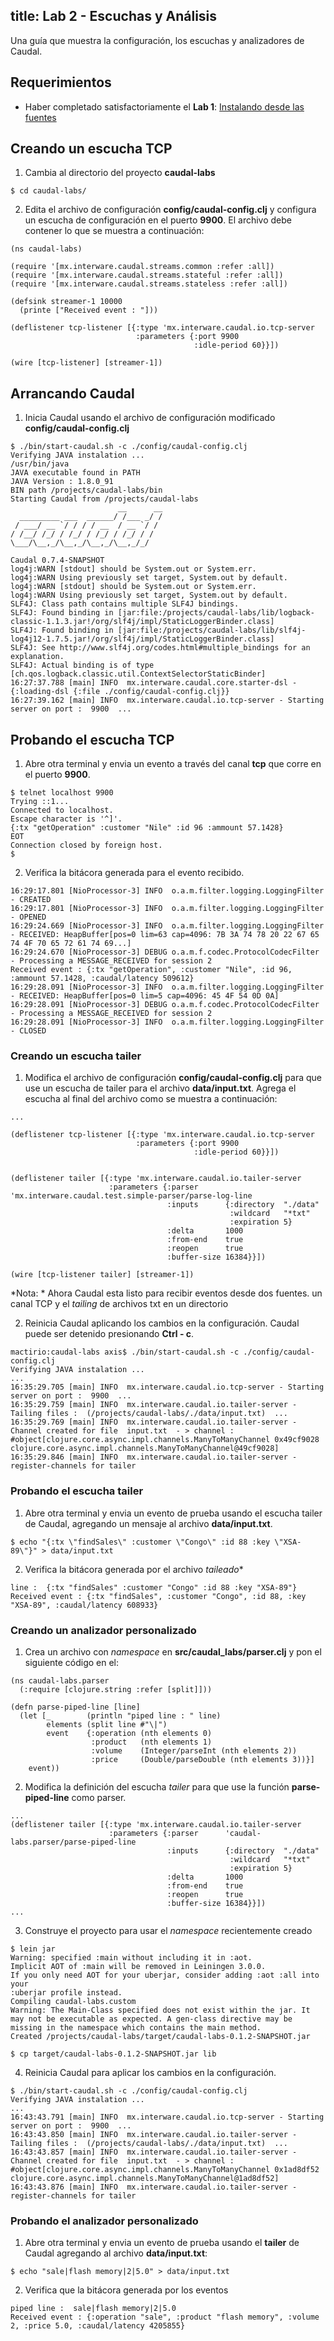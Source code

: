 title: Lab 2 - Escuchas y Análisis
---
Una guía que muestra  la configuración, los escuchas y analizadores de Caudal.

## Requerimientos
 * Haber completado satisfactoriamente el **Lab 1**: [Instalando desde las fuentes](lab1.html)

## Creando un escucha TCP

1. Cambia al directorio del proyecto **caudal-labs**
```
$ cd caudal-labs/
```

2. Edita el archivo de configuración **config/caudal-config.clj** y configura un escucha de configuración en el puerto **9900**. El archivo debe contener lo que se muestra a continuación:
```
(ns caudal-labs)

(require '[mx.interware.caudal.streams.common :refer :all])
(require '[mx.interware.caudal.streams.stateful :refer :all])
(require '[mx.interware.caudal.streams.stateless :refer :all])

(defsink streamer-1 10000
  (printe ["Received event : "]))

(deflistener tcp-listener [{:type 'mx.interware.caudal.io.tcp-server
                            :parameters {:port 9900
                                         :idle-period 60}}])

(wire [tcp-listener] [streamer-1])
```

## Arrancando Caudal
1. Inicia Caudal usando el archivo de configuración modificado **config/caudal-config.clj**
```
$ ./bin/start-caudal.sh -c ./config/caudal-config.clj
Verifying JAVA instalation ...
/usr/bin/java
JAVA executable found in PATH
JAVA Version : 1.8.0_91
BIN path /projects/caudal-labs/bin
Starting Caudal from /projects/caudal-labs
                        __      __
  _________ ___  ______/ /___ _/ /
 / ___/ __ `/ / / / __  / __ `/ /
/ /__/ /_/ / /_/ / /_/ / /_/ / /
\___/\__,_/\__,_/\__,_/\__,_/_/

Caudal 0.7.4-SNAPSHOT
log4j:WARN [stdout] should be System.out or System.err.
log4j:WARN Using previously set target, System.out by default.
log4j:WARN [stdout] should be System.out or System.err.
log4j:WARN Using previously set target, System.out by default.
SLF4J: Class path contains multiple SLF4J bindings.
SLF4J: Found binding in [jar:file:/projects/caudal-labs/lib/logback-classic-1.1.3.jar!/org/slf4j/impl/StaticLoggerBinder.class]
SLF4J: Found binding in [jar:file:/projects/caudal-labs/lib/slf4j-log4j12-1.7.5.jar!/org/slf4j/impl/StaticLoggerBinder.class]
SLF4J: See http://www.slf4j.org/codes.html#multiple_bindings for an explanation.
SLF4J: Actual binding is of type [ch.qos.logback.classic.util.ContextSelectorStaticBinder]
16:27:37.788 [main] INFO  mx.interware.caudal.core.starter-dsl - {:loading-dsl {:file ./config/caudal-config.clj}}
16:27:39.162 [main] INFO  mx.interware.caudal.io.tcp-server - Starting server on port :  9900  ...
```

## Probando el escucha TCP
1. Abre otra terminal y envia un evento a través del canal **tcp** que corre en el puerto **9900**.
```
$ telnet localhost 9900
Trying ::1...
Connected to localhost.
Escape character is '^]'.
{:tx "getOperation" :customer "Nile" :id 96 :ammount 57.1428}
EOT
Connection closed by foreign host.
$
```

2. Verifica la bitácora generada para el evento recibido.
```
16:29:17.801 [NioProcessor-3] INFO  o.a.m.filter.logging.LoggingFilter - CREATED
16:29:17.801 [NioProcessor-3] INFO  o.a.m.filter.logging.LoggingFilter - OPENED
16:29:24.669 [NioProcessor-3] INFO  o.a.m.filter.logging.LoggingFilter - RECEIVED: HeapBuffer[pos=0 lim=63 cap=4096: 7B 3A 74 78 20 22 67 65 74 4F 70 65 72 61 74 69...]
16:29:24.670 [NioProcessor-3] DEBUG o.a.m.f.codec.ProtocolCodecFilter - Processing a MESSAGE_RECEIVED for session 2
Received event : {:tx "getOperation", :customer "Nile", :id 96, :ammount 57.1428, :caudal/latency 509612}
16:29:28.091 [NioProcessor-3] INFO  o.a.m.filter.logging.LoggingFilter - RECEIVED: HeapBuffer[pos=0 lim=5 cap=4096: 45 4F 54 0D 0A]
16:29:28.091 [NioProcessor-3] DEBUG o.a.m.f.codec.ProtocolCodecFilter - Processing a MESSAGE_RECEIVED for session 2
16:29:28.091 [NioProcessor-3] INFO  o.a.m.filter.logging.LoggingFilter - CLOSED
```

### Creando un escucha tailer
1. Modifica el archivo de configuración **config/caudal-config.clj**  para que use un escucha de tailer para el archivo **data/input.txt**. Agrega el  escucha al final del archivo como se muestra a continuación:
```
...

(deflistener tcp-listener [{:type 'mx.interware.caudal.io.tcp-server
                            :parameters {:port 9900
                                         :idle-period 60}}])


(deflistener tailer [{:type 'mx.interware.caudal.io.tailer-server
                      :parameters {:parser      'mx.interware.caudal.test.simple-parser/parse-log-line
                                   :inputs      {:directory  "./data"
                                                 :wildcard   "*txt"
                                                 :expiration 5}
                                   :delta       1000
                                   :from-end    true
                                   :reopen      true
                                   :buffer-size 16384}}])

(wire [tcp-listener tailer] [streamer-1])
```
*Nota: * Ahora Caudal esta listo para recibir eventos desde dos fuentes. un canal TCP y el *tailing* de archivos txt en un directorio

2. Reinicia Caudal aplicando los cambios en la configuración. Caudal puede ser detenido presionando **Ctrl - c**.
```
mactirio:caudal-labs axis$ ./bin/start-caudal.sh -c ./config/caudal-config.clj
Verifying JAVA instalation ...
...
16:35:29.705 [main] INFO  mx.interware.caudal.io.tcp-server - Starting server on port :  9900  ...
16:35:29.759 [main] INFO  mx.interware.caudal.io.tailer-server - Tailing files :  (/projects/caudal-labs/./data/input.txt)  ...
16:35:29.769 [main] INFO  mx.interware.caudal.io.tailer-server - Channel created for file  input.txt  - > channel :  #object[clojure.core.async.impl.channels.ManyToManyChannel 0x49cf9028 clojure.core.async.impl.channels.ManyToManyChannel@49cf9028]
16:35:29.846 [main] INFO  mx.interware.caudal.io.tailer-server - register-channels for tailer
```

### Probando el escucha tailer
1. Abre otra terminal y envia un evento de prueba usando el escucha tailer de Caudal, agregando un mensaje al archivo **data/input.txt**.
```
$ echo "{:tx \"findSales\" :customer \"Congo\" :id 88 :key \"XSA-89\"}" > data/input.txt
```

2. Verifica la bitácora generada por el archivo *taileado**
```
line :  {:tx "findSales" :customer "Congo" :id 88 :key "XSA-89"}
Received event : {:tx "findSales", :customer "Congo", :id 88, :key "XSA-89", :caudal/latency 608933}
```

### Creando un analizador personalizado

1. Crea un archivo con *namespace* en **src/caudal_labs/parser.clj** y pon el siguiente código en el:
```
(ns caudal-labs.parser
  (:require [clojure.string :refer [split]]))

(defn parse-piped-line [line]
  (let [_        (println "piped line : " line)
        elements (split line #"\|")
        event    {:operation (nth elements 0)
                  :product   (nth elements 1)
                  :volume    (Integer/parseInt (nth elements 2))
                  :price     (Double/parseDouble (nth elements 3))}]
    event))
```

2. Modifica la definición del escucha *tailer* para que use la función **parse-piped-line** como parser.
```
...
(deflistener tailer [{:type 'mx.interware.caudal.io.tailer-server
                      :parameters {:parser      'caudal-labs.parser/parse-piped-line
                                   :inputs      {:directory  "./data"
                                                 :wildcard   "*txt"
                                                 :expiration 5}
                                   :delta       1000
                                   :from-end    true
                                   :reopen      true
                                   :buffer-size 16384}}])
...
```

3. Construye el proyecto para usar el *namespace* recientemente creado
```
$ lein jar
Warning: specified :main without including it in :aot.
Implicit AOT of :main will be removed in Leiningen 3.0.0.
If you only need AOT for your uberjar, consider adding :aot :all into your
:uberjar profile instead.
Compiling caudal-labs.custom
Warning: The Main-Class specified does not exist within the jar. It may not be executable as expected. A gen-class directive may be missing in the namespace which contains the main method.
Created /projects/caudal-labs/target/caudal-labs-0.1.2-SNAPSHOT.jar

$ cp target/caudal-labs-0.1.2-SNAPSHOT.jar lib
```

4. Reinicia Caudal para aplicar los cambios en la configuración.
```
$ ./bin/start-caudal.sh -c ./config/caudal-config.clj
Verifying JAVA instalation ...
...
16:43:43.791 [main] INFO  mx.interware.caudal.io.tcp-server - Starting server on port :  9900  ...
16:43:43.850 [main] INFO  mx.interware.caudal.io.tailer-server - Tailing files :  (/projects/caudal-labs/./data/input.txt)  ...
16:43:43.857 [main] INFO  mx.interware.caudal.io.tailer-server - Channel created for file  input.txt  - > channel :  #object[clojure.core.async.impl.channels.ManyToManyChannel 0x1ad8df52 clojure.core.async.impl.channels.ManyToManyChannel@1ad8df52]
16:43:43.876 [main] INFO  mx.interware.caudal.io.tailer-server - register-channels for tailer
```

### Probando el analizador personalizado
1. Abre otra terminal y envia un evento de prueba usando el **tailer** de Caudal agregando al archivo **data/input.txt**:
```
$ echo "sale|flash memory|2|5.0" > data/input.txt
```

2. Verifica que la bitácora generada por los eventos
```
piped line :  sale|flash memory|2|5.0
Received event : {:operation "sale", :product "flash memory", :volume 2, :price 5.0, :caudal/latency 4205855}
```
